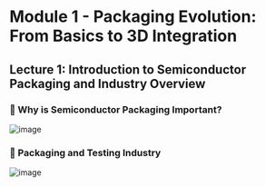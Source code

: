 # Module 1 - Packaging Evolution: From Basics to 3D Integration

## Lecture 1: Introduction to Semiconductor Packaging and Industry Overview

### 📌 Why is Semiconductor Packaging Important?

![image](https://github.com/user-attachments/assets/667b4d96-20ae-4291-82b9-e0408dbf98ce)

### 📌 Packaging and Testing Industry

![image](https://github.com/user-attachments/assets/9f317370-1ef9-495c-ba6e-18336389b748)


